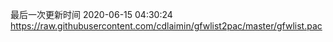 最后一次更新时间 2020-06-15 04:30:24
https://raw.githubusercontent.com/cdlaimin/gfwlist2pac/master/gfwlist.pac

